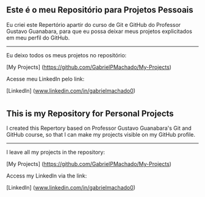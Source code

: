 ## Este é o meu Repositório para Projetos Pessoais
 
Eu criei este Repertório apartir do curso de Git e GitHub do Professor Gustavo Guanabara, para que eu possa deixar meus projetos explicitados em meu perfil do GitHub.

---

Eu deixo todos os meus projetos no repositório:

[My Projects] (https://github.com/GabrielPMachado/My-Projects)

Acesse meu LinkedIn pelo link:

[LinkedIn] (www.linkedin.com/in/gabrielmachado0)

#

## This is my Repository for Personal Projects

I created this Repertory based on Professor Gustavo Guanabara's Git and GitHub course, so that I can make my projects visible on my GitHub profile.

---

I leave all my projects in the repository:

[My Projects] (https://github.com/GabrielPMachado/My-Projects)

Access my LinkedIn via the link:

[LinkedIn] (www.linkedin.com/in/gabrielmachado0)